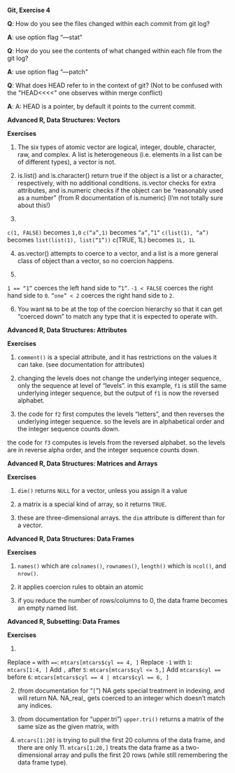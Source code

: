 **Git, Exercise 4**

**Q**: How do you see the files changed within each commit from git log? 

**A**: use option flag “—stat"


**Q**: How do you see the contents of what changed within each file from the git log? 

**A**: use option flag “—patch"


**Q**: What does HEAD refer to in the context of git? (Not to be confused with the "HEAD<<<<" one observes within merge conflict)  

**A**: A: HEAD is a pointer, by default it points to the current commit.


**Advanced R, Data Structures: Vectors**

**Exercises**

1. The six types of atomic vector are logical, integer, double, character, raw, and complex. A list is heterogeneous (i.e. elements in a list can be of different types), a vector is not.

2. is.list() and is.character() return true if the object is a list or a character, respectively, with no additional conditions. is.vector checks for extra attributes, and is.numeric checks if the object can be “reasonably used as a number” (from R documentation of is.numeric) (I’m not totally sure about this!)

3. 
`c(1, FALSE)` becomes `1,0`
`c(“a”,1)` becomes `”a”,”1”`
`c(list(1), “a”)` becomes `list(list(1), list(“1”))`
c(TRUE, 1L) becomes `1L, 1L`

4. as.vector() attempts to coerce to a vector, and a list is a more general class of object than a vector, so no coercion happens.

5. 
`1 == “1”` coerces the left hand side to `”1”`.
`-1 < FALSE` coerces the right hand side to `0`.
`”one” < 2` coerces the right hand side to `2`.

6. You want `NA` to be at the top of the coercion hierarchy so that it can get “coerced down” to match any type that it is expected to operate with.



**Advanced R, Data Structures: Attributes**

**Exercises**

1. `comment()` is a special attribute, and it has restrictions on the values it can take. (see documentation for attributes)

2. changing the levels does not change the underlying integer sequence, only the sequence at level of “levels”. in this example, `f1` is still the same underlying integer sequence, but the output of `f1` is now the reversed alphabet.

3. the code for `f2` first computes the levels “letters”, and then reverses the underlying integer sequence. so the levels are in alphabetical order and the integer sequence counts down.

the code for `f3` computes is levels from the reversed alphabet. so the levels are in reverse alpha order, and the integer sequence counts down.



**Advanced R, Data Structures: Matrices and Arrays**

**Exercises**

1. `dim()` returns `NULL` for a vector, unless you assign it a value

2. a matrix is a special kind of array, so it returns `TRUE`.

3. these are three-dimensional arrays. the `dim` attribute is different than for a vector.



**Advanced R, Data Structures: Data Frames**

**Exercises**

1. `names()` which are `colnames()`, `rownames()`, `length()` which is `ncol()`, and `nrow()`.

2. it applies coercion rules to obtain an atomic

3. if you reduce the number of rows/columns to  0, the data frame becomes an empty named list.



**Advanced R, Subsetting: Data Frames**

**Exercises**

1. 
Replace `=` with `==`: `mtcars[mtcars$cyl == 4, ]`
Replace `-1` with `1`: `mtcars[1:4, ]`
Add `,` after `5`: `mtcars[mtcars$cyl <= 5,]`
Add `mtcars$cyl == ` before `6`: `mtcars[mtcars$cyl == 4 | mtcars$cyl == 6, ]`

2. (from documentation for “`[`”) NA gets special treatment in indexing, and will return NA. NA_real_ gets coerced to an integer which doesn’t match any indices.

3. (from documentation for “upper.tri”) `upper.tri()` returns a matrix of the same size as the given matrix, with 

4. `mtcars[1:20]` is trying to pull the first 20 columns of the data frame, and there are only 11. `mtcars[1:20,]` treats the data frame as a two-dimensional array and pulls the first 20 rows (while still remembering the data frame type).

